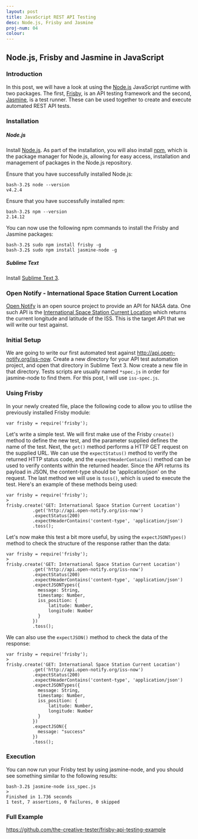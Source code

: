 ```yaml
---
layout: post
title: JavaScript REST API Testing
desc: Node.js, Frisby and Jasmine
proj-num: 04
colour: 
---
```




## Node.js, Frisby and Jasmine in JavaScript

### Introduction

In this post, we will have a look at using the [Node.js](https://nodejs.org/en/) JavaScript runtime with two packages.  The first, [Frisby](http://frisbyjs.com/), is an API testing framework and the second, [Jasmine](http://jasmine.github.io/), is a test runner.  These can be used together to create and execute automated REST API tests.

### Installation

##### Node.js

Install [Node.js](https://nodejs.org/en/).  As part of the installation, you will also install [npm](https://docs.npmjs.com/getting-started/what-is-npm), which is the package manager for Node.js, allowing for easy access, installation and management of packages in the Node.js repository.

Ensure that you have successfully installed Node.js:  

>
~~~
bash-3.2$ node --version
v4.2.4
~~~

Ensure that you have successfully installed npm: 

>
~~~
bash-3.2$ npm --version
2.14.12
~~~

You can now use the following npm commands to install the Frisby and Jasmine packages:

>
~~~
bash-3.2$ sudo npm install frisby -g
bash-3.2$ sudo npm install jasmine-node -g
~~~

##### Sublime Text

Install [Sublime Text 3](http://www.sublimetext.com/3).

### Open Notify - International Space Station Current Location

[Open Notify](http://open-notify.org/) is an open source project to provide an API for NASA data.  One such API is the [International Space Station Current Location](http://open-notify.org/Open-Notify-API/ISS-Location-Now/) which returns the current longitude and latitude of the ISS.  This is the target API that we will write our test against.

### Initial Setup

We are going to write our first automated test against <http://api.open-notify.org/iss-now>.  Create a new directory for your API test automation project, and open that directory in Sublime Text 3.  Now create a new file in that directory.  Tests scripts are usually named ```*spec.js``` in order for jasmine-node to find them. For this post, I will use ```iss-spec.js```.

### Using Frisby

In your newly created file, place the following code to allow you to utilise the previously installed Frisby module:

>
~~~ 
var frisby = require('frisby');
~~~

Let's write a simple test. We will first make use of the Frisby ```create()``` method to define the new test, and the parameter supplied defines the name of the test. Next, the ```get()``` method performs a HTTP GET request on the supplied URL. We can use the ```expectStatus()``` method to verify the returned HTTP status code, and the ```expectHeaderContains()``` method can be used to verify contents within the returned header. Since the API returns its payload in JSON, the content-type should be 'application/json' on the request. The last method we will use is ```toss()```, which is used to execute the test. Here's an example of these methods being used:

>
~~~ 
var frisby = require('frisby');
>
frisby.create('GET: International Space Station Current Location')
          .get('http://api.open-notify.org/iss-now')
          .expectStatus(200)
          .expectHeaderContains('content-type', 'application/json')
          .toss();
~~~

Let's now make this test a bit more useful, by using the ```expectJSONTypes()``` method to check the structure of the response rather than the data:

>
~~~
var frisby = require('frisby');
>
frisby.create('GET: International Space Station Current Location')
          .get('http://api.open-notify.org/iss-now')
          .expectStatus(200)
          .expectHeaderContains('content-type', 'application/json')
          .expectJSONTypes({
            message: String,
            timestamp: Number,
            iss_position: {
                latitude: Number,
                longitude: Number
            }
          })
          .toss();
~~~

We can also use the ```expectJSON()``` method to check the data of the response:

>
~~~
var frisby = require('frisby');
>
frisby.create('GET: International Space Station Current Location')
          .get('http://api.open-notify.org/iss-now')
          .expectStatus(200)
          .expectHeaderContains('content-type', 'application/json')
          .expectJSONTypes({
            message: String,
            timestamp: Number,
            iss_position: {
                latitude: Number,
                longitude: Number
            }
          })
          .expectJSON({
            message: "success"
          })
          .toss();
~~~

### Execution

You can now run your Frisby test by using jasmine-node, and you should see something similar to the following results:

>
~~~
bash-3.2$ jasmine-node iss_spec.js 
>
Finished in 1.736 seconds
1 test, 7 assertions, 0 failures, 0 skipped
~~~

### Full Example

<https://github.com/the-creative-tester/frisby-api-testing-example>
